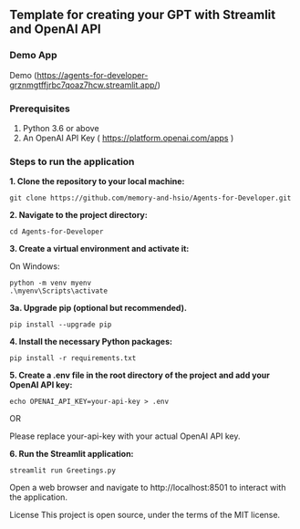 ## Template for creating your GPT with Streamlit and OpenAI API


### Demo App
Demo (https://agents-for-developer-grznmgtffjrbc7qoaz7hcw.streamlit.app/)

### Prerequisites
1. Python 3.6 or above
2. An OpenAI API Key ( https://platform.openai.com/apps )


### Steps to run the application
**1. Clone the repository to your local machine:**
```shell
git clone https://github.com/memory-and-hsio/Agents-for-Developer.git
```

**2. Navigate to the project directory:**
```shell
cd Agents-for-Developer
```

**3. Create a virtual environment and activate it:**

On Windows:
```shell
python -m venv myenv
.\myenv\Scripts\activate
```

**3a. Upgrade pip (optional but recommended).**
```shell
pip install --upgrade pip
```

**4. Install the necessary Python packages:**
```shell
pip install -r requirements.txt
```

**5. Create a .env file in the root directory of the project and add your OpenAI API key:**
```shell
echo OPENAI_API_KEY=your-api-key > .env
```
OR

Please replace your-api-key with your actual OpenAI API key.

**6. Run the Streamlit application:**
```shell
streamlit run Greetings.py
```

Open a web browser and navigate to http://localhost:8501 to interact with the application.




License
This project is open source, under the terms of the MIT license.


